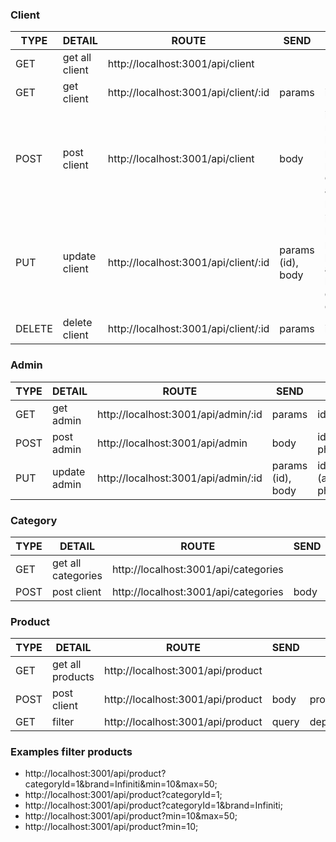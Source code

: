 ### Client

| TYPE   | DETAIL         | ROUTE                                | SEND              | INFO                                                                                                                              |
| ------ | -------------- | ------------------------------------ | ----------------- | --------------------------------------------------------------------------------------------------------------------------------- |
| GET    | get all client | http://localhost:3001/api/client     |                   |                                                                                                                                   |
| GET    | get client     | http://localhost:3001/api/client/:id | params            | id                                                                                                                                |
| POST   | post client    | http://localhost:3001/api/client     | body              | id*, name_client*, lastname_client*, profile_picture, password*, email*, address*, phone, birthday                                |
| PUT    | update client  | http://localhost:3001/api/client/:id | params (id), body | id / name_client, lastname_client, profile_picture, password, email, address, phone, birthday) y la data que se quiera actualizar |
| DELETE | delete client  | http://localhost:3001/api/client/:id | params            | id                                                                                                                                |

### Admin

| TYPE | DETAIL       | ROUTE                               | SEND              | INFO                                                                                                   |
| ---- | ------------ | ----------------------------------- | ----------------- | ------------------------------------------------------------------------------------------------------ |
| GET  | get admin    | http://localhost:3001/api/admin/:id | params            | id                                                                                                     |
| POST | post admin   | http://localhost:3001/api/admin     | body              | id*,admin_name*,password*,profile_picture,email*,address, phone                                        |
| PUT  | update admin | http://localhost:3001/api/admin/:id | params (id), body | id / (admin_name*,password*,profile_picture,email\*,address, phone) y la data que se quiera actualizar |

### Category

| TYPE | DETAIL             | ROUTE                                | SEND | INFO          |
| ---- | ------------------ | ------------------------------------ | ---- | ------------- |
| GET  | get all categories | http://localhost:3001/api/categories |      |               |
| POST | post client        | http://localhost:3001/api/categories | body | name_category |

### Product

| TYPE | DETAIL           | ROUTE                             | SEND  | INFO                                                                                       |
| ---- | ---------------- | --------------------------------- | ----- | ------------------------------------------------------------------------------------------ |
| GET  | get all products | http://localhost:3001/api/product |       |                                                                                            |
| POST | post client      | http://localhost:3001/api/product | body  | product_name*,stock*,cost_by_unit*,description*,category*,warranty*,brand*,image*,discount |
| GET  | filter           | http://localhost:3001/api/product | query | depende del filtro a aplicar se recibe **categoryId, brand, min, max**                     |

### Examples filter products

- http://localhost:3001/api/product?categoryId=1&brand=Infiniti&min=10&max=50;
- http://localhost:3001/api/product?categoryId=1;
- http://localhost:3001/api/product?categoryId=1&brand=Infiniti;
- http://localhost:3001/api/product?min=10&max=50;
- http://localhost:3001/api/product?min=10;
